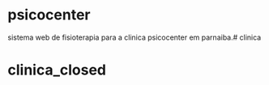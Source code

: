 # psicocenter

sistema web de fisioterapia para a clinica psicocenter em parnaiba.# clinica
# clinica_closed
